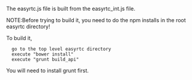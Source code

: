 The easyrtc.js file is built from the easyrtc_int.js file.

NOTE:Before trying to build it, you need to do the npm installs in the root easyrtc directory!

To build it, 

      go to the top level easyrtc directory
      execute "bower install"
      execute "grunt build_api"

You will need to install grunt first.
